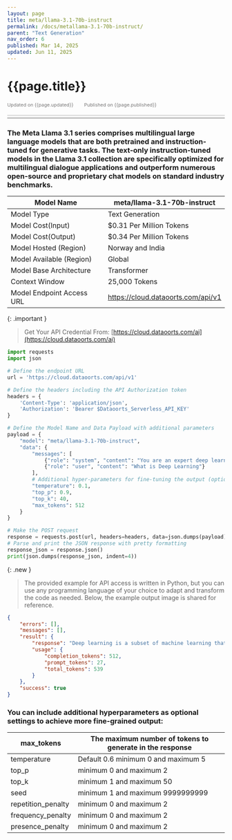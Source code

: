 ```yaml
---
layout: page
title: meta/llama-3.1-70b-instruct
permalink: /docs/metallama-3.1-70b-instruct/
parent: "Text Generation"
nav_order: 6
published: Mar 14, 2025
updated: Jun 11, 2025
---
```


# {{page.title}}

<div style="font-size:0.78em;color: #797878; margin-bottom:1.5em;">
     <span>Updated on {{page.updated}}</span>
    <span style="margin-left:2em;">Published on {{page.published}}</span>
</div>

<hr style="border:none;height:3px;background-color:#e0e0e0;margin:0;">
<hr style="border:none;height:3px;background-color:#bebebe;margin-top:0.2em;margin-bottom:1.5em;">

### The Meta Llama 3.1 series comprises multilingual large language models that are both pretrained and instruction-tuned for generative tasks. The text-only instruction-tuned models in the Llama 3.1 collection are specifically optimized for multilingual dialogue applications and outperform numerous open-source and proprietary chat models on standard industry benchmarks.


| Model Name                |meta/llama-3.1-70b-instruct              |
|---------------------------|-----------------------------------------|
| Model Type                |    Text  Generation                     |
| Model Cost(Input)         | $0.31 Per Million Tokens                |
| Model Cost(Output)        | $0.34 Per Million Tokens                |
| Model Hosted (Region)     | Norway and India                        |
| Model Available (Region)  | Global                                  |
| Model Base Architecture   | Transformer                             |
| Context Window            | 25,000 Tokens                           |
| Model Endpoint Access URL | https://cloud.dataoorts.com/api/v1      |


{: .important }
> Get Your API Credential From: [https://cloud.dataoorts.com/ai](https://cloud.dataoorts.com/ai)

```python
import requests
import json

# Define the endpoint URL
url = 'https://cloud.dataoorts.com/api/v1'

# Define the headers including the API Authorization token
headers = {
    'Content-Type': 'application/json',
    'Authorization': 'Bearer $Dataoorts_Serverless_API_KEY'
}

# Define the Model Name and Data Payload with additional parameters
payload = {
    "model": "meta/llama-3.1-70b-instruct",
    "data": {
        "messages": [
            {"role": "system", "content": "You are an expert deep learning engineer"},
            {"role": "user", "content": "What is Deep Learning"}
        ],
        # Additional hyper-parameters for fine-tuning the output (optional):
        "temperature": 0.1,
        "top_p": 0.9,
        "top_k": 40,
        "max_tokens": 512
    }
}

# Make the POST request
response = requests.post(url, headers=headers, data=json.dumps(payload))
# Parse and print the JSON response with pretty formatting
response_json = response.json()
print(json.dumps(response_json, indent=4))
```

{: .new }
> The provided example for API access is written in Python, but you can use any programming language of your choice to adapt and transform the code as needed. Below, the example output image is shared for reference.


```json
{
    "errors": [],
    "messages": [],
    "result": {
        "response": "Deep learning is a subset of machine learning that involves the use of artificial neural networks to analyze and interpret data. Inspired by the structure and function of the human brain, deep learning algorithms are designed to learn and improve on their own by automatically adjusting the connections between nodes or \"neurons\" in the network.\n\nIn traditional machine learning, a model is trained on a dataset using a set of hand-engineered features, which are carefully designed and selected by a human expert. In contrast, deep learning algorithms can automatically learn the relevant features from the data itself, without the need for manual feature engineering.\n\nDeep learning models are typically composed of multiple layers of interconnected nodes or \"neurons\", which process and transform the input data in a hierarchical manner. Each layer learns to represent the input data in a more abstract and higher-level way, allowing the model to capture complex patterns and relationships in the data.\n\nSome key characteristics of deep learning include:\n\n1. **Distributed representations**: Deep learning models learn to represent the input data as a distributed pattern of activity across multiple nodes, rather than relying on a single node or feature.\n2. **Hierarchical representations**: Deep learning models learn to represent the input data in a hierarchical manner, with early layers learning low-level features and later layers learning higher-level features.\n3. **Automatic feature learning**: Deep learning models can automatically learn the relevant features from the data itself, without the need for manual feature engineering.\n4. **Large capacity**: Deep learning models can learn to represent very complex patterns and relationships in the data, making them suitable for tasks such as image and speech recognition, natural language processing, and more.\n\nSome common types of deep learning models include:\n\n1. **Convolutional Neural Networks (CNNs)**: Designed for image and video processing, CNNs use convolutional and pooling layers to extract features from data with grid-like topology.\n2. **Recurrent Neural Networks (RNNs)**: Designed for sequential data such as text, speech, or time series data, RNNs use recurrent connections to capture temporal relationships.\n3. **Autoencoders**: Designed for dimensionality reduction and generative modeling, autoencoders learn to compress and reconstruct the input data.\n4. **Generative Adversarial Networks (GANs)**: Designed for generative modeling, GANs learn to generate new data samples that are similar to the training data.\n\nDeep learning has many applications in areas such as:\n\n1. **Computer Vision**: Image classification, object detection, segmentation, and generation.\n2. **Natural Language Processing",
        "usage": {
            "completion_tokens": 512,
            "prompt_tokens": 27,
            "total_tokens": 539
        }
    },
    "success": true
}
```

### You can include additional hyperparameters as optional settings to achieve more fine-grained output:

| max_tokens             | The maximum number of tokens to generate in the response |
|------------------------|----------------------------------------------------------|
| temperature            | Default 0.6 minimum 0 and maximum 5                      |
| top_p                  | minimum 0 and maximum 2                                  |
| top_k                  | minimum 1 and maximum 50                                 |
| seed                   |  minimum 1 and maximum 9999999999                        |
| repetition_penalty     | minimum 0 and maximum 2                                  |
| frequency_penalty      | minimum 0 and maximum 2                                  |
| presence_penalty       |minimum 0 and maximum 2                                   |